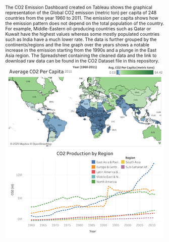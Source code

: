 The CO2 Emission Dashboard created on Tableau shows the graphical representation of the Global CO2 emission (metric ton) per capita of 248 countries from the year 1960 to 2011.
The emission per capita shows how the emission pattern does not depend on the total population of the country. For example, Middle-Eastern oil-producing countries such as Qatar or Kuwait have the highest values whereas some mostly populated countries such as India have a much lower rate.
The data is further grouped by the continents/regions and the line graph over the years shows a notable increase in the emission starting from the 1990s and a plunge in the East Asia region.
The Spreadsheet containing the cleaned data and the link to download raw data can be found in the CO2 Dataset file in this repository.
![CO2 Emission Dashboard](./CO2_Emission_Dashboard.png)
